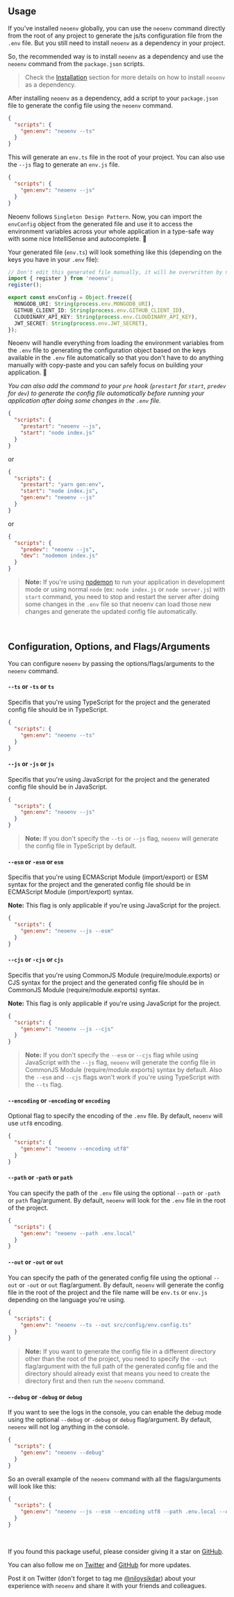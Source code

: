 ## Usage

If you've installed `neoenv` globally, you can use the `neoenv` command directly from the root of any project to generate the js/ts configuration file from the `.env` file. But you still need to install `neoenv` as a dependency in your project.

So, the recommended way is to install `neoenv` as a dependency and use the `neoenv` command from the `package.json` scripts.

> Check the [Installation](/README.md#installation) section for more details on how to install `neoenv` as a dependency.

After installing `neoenv` as a dependency, add a script to your `package.json` file to generate the config file using the `neoenv` command.

```json
{
  "scripts": {
    "gen:env": "neoenv --ts"
  }
}
```

This will generate an `env.ts` file in the root of your project. You can also use the `--js` flag to generate an `env.js` file.

```json
{
  "scripts": {
    "gen:env": "neoenv --js"
  }
}
```

Neoenv follows `Singleton Design Pattern`. Now, you can import the `envConfig` object from the generated file and use it to access the environment variables across your whole application in a type-safe way with some nice IntelliSense and autocomplete. 🤩

Your generated file (`env.ts`) will look something like this (depending on the keys you have in your `.env` file):

```ts
// Don't edit this generated file manually, it will be overwritten by neoenv
import { register } from 'neoenv';
register();

export const envConfig = Object.freeze({
  MONGODB_URI: String(process.env.MONGODB_URI),
  GITHUB_CLIENT_ID: String(process.env.GITHUB_CLIENT_ID),
  CLOUDINARY_API_KEY: String(process.env.CLOUDINARY_API_KEY),
  JWT_SECRET: String(process.env.JWT_SECRET),
});
```

Neoenv will handle everything from loading the environment variables from the `.env` file to generating the configuration object based on the keys available in the `.env` file automatically so that you don't have to do anything manually with copy-paste and you can safely focus on building your application. 🚀

_You can also add the command to your `pre` hook (`prestart` for `start`, `predev` for `dev`) to generate the config file automatically before running your application after doing some changes in the `.env` file._

```json
{
  "scripts": {
    "prestart": "neoenv --js",
    "start": "node index.js"
  }
}
```

or

```json
{
  "scripts": {
    "prestart": "yarn gen:env",
    "start": "node index.js",
    "gen:env": "neoenv --js"
  }
}
```

or

```json
{
  "scripts": {
    "predev": "neoenv --js",
    "dev": "nodemon index.js"
  }
}
```

> **Note:** If you're using [nodemon](https://www.npmjs.com/package/nodemon) to run your application in development mode or using normal `node` (ex: `node index.js` or `node server.js`) with `start` command, you need to stop and restart the server after doing some changes in the `.env` file so that neoenv can load those new changes and generate the updated config file automatically.

<br/>

## Configuration, Options, and Flags/Arguments

You can configure `neoenv` by passing the options/flags/arguments to the `neoenv` command.

#### `--ts` or `-ts` or `ts`

Specifis that you're using TypeScript for the project and the generated config file should be in TypeScript.

```json
{
  "scripts": {
    "gen:env": "neoenv --ts"
  }
}
```

#### `--js` or `-js` or `js`

Specifis that you're using JavaScript for the project and the generated config file should be in JavaScript.

```json
{
  "scripts": {
    "gen:env": "neoenv --js"
  }
}
```

> **Note:** If you don't specify the `--ts` or `--js` flag, `neoenv` will generate the config file in TypeScript by default.

#### `--esm` or `-esm` or `esm`

Specifis that you're using ECMAScript Module (import/export) or ESM syntax for the project and the generated config file should be in ECMAScript Module (import/export) syntax.

**Note:** This flag is only applicable if you're using JavaScript for the project.

```json
{
  "scripts": {
    "gen:env": "neoenv --js --esm"
  }
}
```

#### `--cjs` or `-cjs` or `cjs`

Specifis that you're using CommonJS Module (require/module.exports) or CJS syntax for the project and the generated config file should be in CommonJS Module (require/module.exports) syntax.

**Note:** This flag is only applicable if you're using JavaScript for the project.

```json
{
  "scripts": {
    "gen:env": "neoenv --js --cjs"
  }
}
```

> **Note:** If you don't specify the `--esm` or `--cjs` flag while using JavaScript with the `--js` flag, `neoenv` will generate the config file in CommonJS Module (require/module.exports) syntax by default. Also the `--esm` and `--cjs` flags won't work if you're using TypeScript with the `--ts` flag.

#### `--encoding` or `-encoding` or `encoding`

Optional flag to specify the encoding of the `.env` file. By default, `neoenv` will use `utf8` encoding.

```json
{
  "scripts": {
    "gen:env": "neoenv --encoding utf8"
  }
}
```

#### `--path` or `-path` or `path`

You can specify the path of the `.env` file using the optional `--path` or `-path` or `path` flag/argument. By default, `neoenv` will look for the `.env` file in the root of the project.

```json
{
  "scripts": {
    "gen:env": "neoenv --path .env.local"
  }
}
```

#### `--out` or `-out` or `out`

You can specify the path of the generated config file using the optional `--out` or `-out` or `out` flag/argument. By default, `neoenv` will generate the config file in the root of the project and the file name will be `env.ts` or `env.js` depending on the language you're using.

```json
{
  "scripts": {
    "gen:env": "neoenv --ts --out src/config/env.config.ts"
  }
}
```

> **Note:** If you want to generate the config file in a different directory other than the root of the project, you need to specify the `--out` flag/argument with the full path of the generated config file and the directory should already exist that means you need to create the directory first and then run the `neoenv` command.

#### `--debug` or `-debug` or `debug`

If you want to see the logs in the console, you can enable the debug mode using the optional `--debug` or `-debug` or `debug` flag/argument. By default, `neoenv` will not log anything in the console.

```json
{
  "scripts": {
    "gen:env": "neoenv --debug"
  }
}
```

So an overall example of the `neoenv` command with all the flags/arguments will look like this:

```json
{
  "scripts": {
    "gen:env": "neoenv --js --esm --encoding utf8 --path .env.local --out src/config/env.config.ts --debug"
  }
}
```

<br/>

If you found this package useful, please consider giving it a star on [GitHub](https://github.com/niloysikdar/neoenv).

You can also follow me on [Twitter](https://twitter.com/niloysikdar) and [GitHub](https://github.com/niloysikdar) for more updates.

Post it on Twitter (don't forget to tag me [@niloysikdar](https://twitter.com/niloysikdar)) about your experience with `neoenv` and share it with your friends and colleagues.
